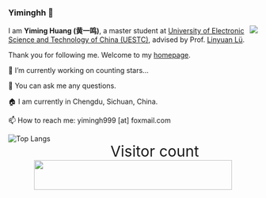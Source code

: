 ### Yiminghh 👋

<img align="right" src="https://github-readme-stats.vercel.app/api?username=Yiminghh&show_icons=true&icon_color=0366d6&text_color=24292e&bg_color=ffffff&hide_title=false" />

I am **Yiming Huang (黄一鸣)**, a master student at [University of Electronic Science and Technology of China (UESTC)](https://www.uestc.edu.cn/), advised by Prof. [Linyuan Lü](https://linyuanlab.com/).

Thank you for following me. Welcome to my [homepage](https://yimingh.top/). 

🔭 I’m currently working on counting stars...

💬 You can ask me any questions.

🏠 I am currently in Chengdu, Sichuan, China.

📫 How to reach me: yimingh999 [at] foxmail.com

<img align="left"
  alt="Top Langs"
  src="https://github-readme-stats.vercel.app/api/top-langs/?username=Yiminghh"
/>

<p align="right">
  <p align="center" style="font-size: 30px">Visitor count<br>
  <img width="400px" height="60px" src="https://profile-counter.glitch.me/Yiminghh/count.svg" />
</p>

<!--
Here are some ideas to get you started:
- 🔭 I’m currently working on ...
- 🌱 I’m currently learning ...
- 👯 I’m looking to collaborate on ...
- 🤔 I’m looking for help with ...
- 💬 Ask me about ...
- 📫 How to reach me: ...
- 😄 Pronouns: ...
- ⚡ Fun fact: ...
-->
